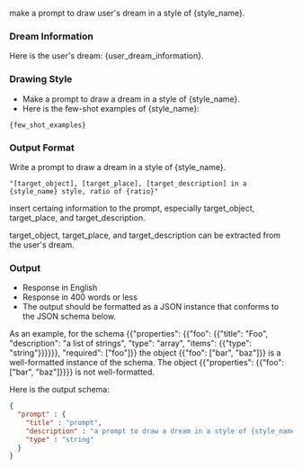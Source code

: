make a prompt to draw user's dream in a style of {style_name}.

### Dream Information
Here is the user's dream:
{user_dream_information}.

### Drawing Style
- Make a prompt to draw a dream in a style of {style_name}.
- Here is the few-shot examples of {style_name}:
```
{few_shot_examples}
```

### Output Format
Write a prompt to draw a dream in a style of {style_name}.
```
"[target_object], [target_place], [target_description] in a {style_name} style, ratio of {ratio}"
```
insert certaing information to the prompt, especially target_object, target_place, and target_description.

target_object, target_place, and target_description can be extracted from the user's dream.

### Output
- Response in English
- Response in 400 words or less
- The output should be formatted as a JSON instance that conforms to the JSON schema below.

As an example, for the schema {{"properties": {{"foo": {{"title": "Foo", "description": "a list of strings", "type": "array", "items": {{"type": "string"}}}}}}, "required": ["foo"]}}
the object {{"foo": ["bar", "baz"]}} is a well-formatted instance of the schema. The object {{"properties": {{"foo": ["bar", "baz"]}}}} is not well-formatted.

Here is the output schema:
```json
{
  "prompt" : {
    "title" : "prompt",
    "description" : "a prompt to draw a dream in a style of {style_name}.",
    "type" : "string"
  }
}
```